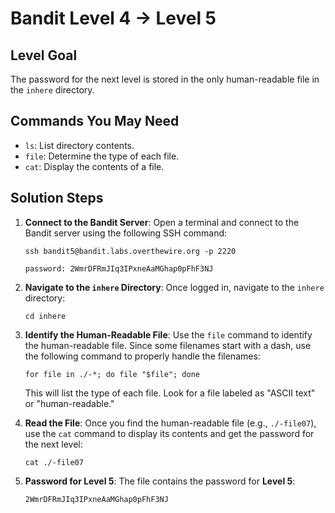 # Bandit Level 4 → Level 5

## Level Goal
The password for the next level is stored in the only human-readable file in the `inhere` directory.

## Commands You May Need
- `ls`: List directory contents.
- `file`: Determine the type of each file.
- `cat`: Display the contents of a file.

## Solution Steps

1. **Connect to the Bandit Server**:
   Open a terminal and connect to the Bandit server using the following SSH command:
   
   ```
   ssh bandit5@bandit.labs.overthewire.org -p 2220
   ```
   ```
   password: 2WmrDFRmJIq3IPxneAaMGhap0pFhF3NJ
   ```


2. **Navigate to the `inhere` Directory**:
   Once logged in, navigate to the `inhere` directory:

   ```
   cd inhere
   ```

3. **Identify the Human-Readable File**:
   Use the `file` command to identify the human-readable file. Since some filenames start with a dash, use the following command to properly handle the filenames:

   ```
   for file in ./-*; do file "$file"; done
   ```

   This will list the type of each file. Look for a file labeled as "ASCII text" or "human-readable."

4. **Read the File**:
   Once you find the human-readable file (e.g., `./-file07`), use the `cat` command to display its contents and get the password for the next level:

   ```
   cat ./-file07
   ```

5. **Password for Level 5**:
   The file contains the password for **Level 5**:
   
   ```
   2WmrDFRmJIq3IPxneAaMGhap0pFhF3NJ
   ```
